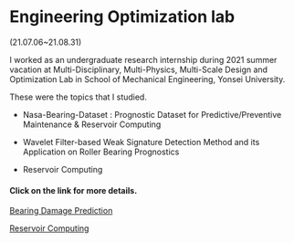 # Engineering Optimization lab

(21.07.06~21.08.31)

I worked as an undergraduate research internship during 2021 summer vacation at Multi-Disciplinary, Multi-Physics, Multi-Scale Design and Optimization Lab in School of Mechanical Engineering, Yonsei University.

These were the topics that I studied.

- Nasa-Bearing-Dataset : Prognostic Dataset for Predictive/Preventive Maintenance  & Reservoir Computing
- Wavelet Filter-based Weak Signature Detection Method and its Application on Roller Bearing Prognostics

- Reservoir Computing

#### Click on the link for more details.

[Bearing Damage Prediction]()

[Reservoir Computing]()

